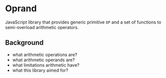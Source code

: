 # Oprand

JavaScript library that provides generic primitive `OP` and a set of functions to semi-overload arithmetic operators.

## Background

- what arithmetic operations are?
- what arithmetic operands are?
- what limitations arithmetic have?
- what this library aimed for?


